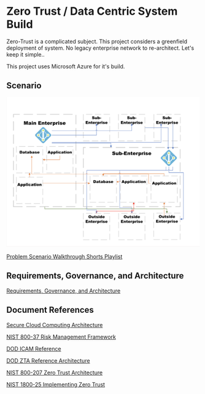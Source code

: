 # Zero Trust / Data Centric System Build

Zero-Trust is a complicated subject. This project considers a greenfield deployment of system. No legacy enterprise network to re-architect. Let's keep it simple..

This project uses Microsoft Azure for it's build.

## Scenario

![Scenario](img/Scenario.png)

[Problem Scenario Walkthrough Shorts Playlist](https://www.youtube.com/watch?v=nRaGkLeKezc&list=PL7qVRqno0FQmduHnm6s22Yx8w-B2J6VUL)

## Requirements, Governance, and Architecture

[Requirements, Governance, and Architecture](https://youtu.be/lMKLizmlIKI?si=zelDpxeiQD6dU52P)

## Document References

[Secure Cloud Computing Architecture](https://rmf.org/wp-content/uploads/2018/05/SCCA_FRD_v2-9.pdf)

[NIST 800-37 Risk Management Framework](https://nvlpubs.nist.gov/nistpubs/SpecialPublications/NIST.SP.800-37r2.pdf)

[DOD ICAM Reference](https://dodcio.defense.gov/Portals/0/Documents/Cyber/DoD_Enterprise_ICAM_Reference_Design.pdf)

[DOD ZTA Reference Architecture](https://dodcio.defense.gov/Portals/0/Documents/Library/(U)ZT_RA_v2.0(U)_Sep22.pdf)

[NIST 800-207 Zero Trust Architecture](https://nvlpubs.nist.gov/nistpubs/SpecialPublications/NIST.SP.800-207.pdf)

[NIST 1800-25 Implementing Zero Trust](https://csrc.nist.gov/pubs/sp/1800/35/2prd)
